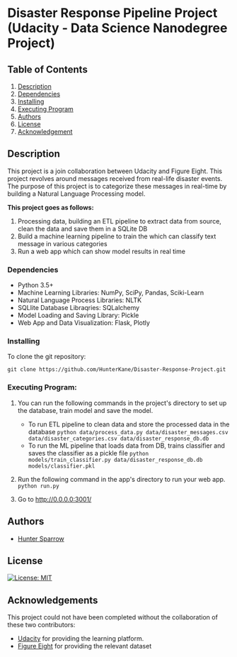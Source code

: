 # Disaster Response Pipeline Project (Udacity - Data Science Nanodegree Project)


## Table of Contents
1. [Description](#description)
2. [Dependencies](#dependencies)
3. [Installing](#installation)
4. [Executing Program](#execution)
5. [Authors](#authors)
6. [License](#license)
7. [Acknowledgement](#acknowledgement)

<a name="description"></a>
## Description

This project is a join collaboration between Udacity and Figure Eight. This project revolves around messages received from real-life disaster events. The purpose of this project is to categorize these messages in real-time by building a Natural Language Processing model.

__This project goes as follows:__
1. Processing data, building an ETL pipeline to extract data from source, clean the data and save them in a SQLite DB
2. Build a machine learning pipeline to train the which can classify text message in various categories
3. Run a web app which can show model results in real time

<a name="dependencies"></a>
### Dependencies
* Python 3.5+
* Machine Learning Libraries: NumPy, SciPy, Pandas, Sciki-Learn
* Natural Language Process Libraries: NLTK
* SQLlite Database Libraqries: SQLalchemy
* Model Loading and Saving Library: Pickle
* Web App and Data Visualization: Flask, Plotly

<a name="installation"></a>
### Installing
To clone the git repository:
```
git clone https://github.com/HunterKane/Disaster-Response-Project.git 

```
<a name="execution"></a>
### Executing Program:
1. You can run the following commands in the project's directory to set up the database, train model and save the model.

    - To run ETL pipeline to clean data and store the processed data in the database
        `python data/process_data.py data/disaster_messages.csv data/disaster_categories.csv data/disaster_response_db.db`
    - To run the ML pipeline that loads data from DB, trains classifier and saves the classifier as a pickle file
        `python models/train_classifier.py data/disaster_response_db.db models/classifier.pkl`

2. Run the following command in the app's directory to run your web app.
    `python run.py`

3. Go to http://0.0.0.0:3001/

<a name="authors"></a>
## Authors

* [Hunter Sparrow](https://github.com/HunterKane)

<a name="license"></a>
## License
[![License: MIT](https://img.shields.io/badge/License-MIT-yellow.svg)](https://opensource.org/licenses/MIT)

<a name="acknowledgement"></a>
## Acknowledgements

This project could not have been completed without the collaboration of these two contributors:

* [Udacity](https://www.udacity.com/) for providing the learning platform. 
* [Figure Eight](https://www.figure-eight.com/) for providing the relevant dataset
